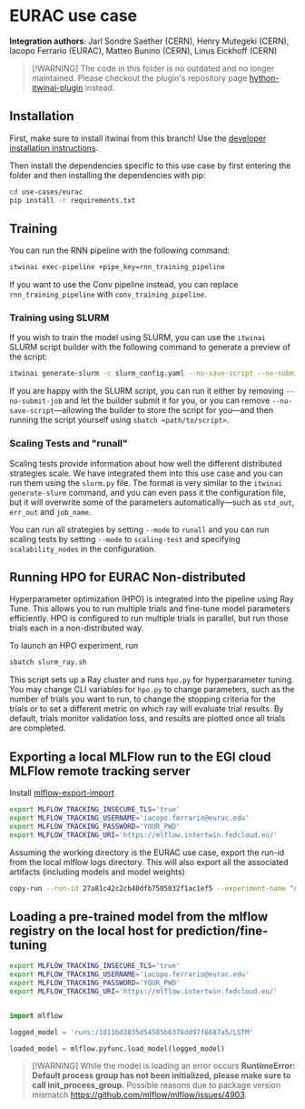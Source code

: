 # EURAC use case

**Integration authors**: Jarl Sondre Saether (CERN), Henry Mutegeki (CERN),
Iacopo Ferrario (EURAC), Matteo Bunino (CERN), Linus Eickhoff (CERN)

> [!WARNING] The code in this folder is no outdated and no longer maintained.
> Please checkout the plugin's repository page [hython-itwinai-plugin](https://github.com/interTwin-eu/hython-itwinai-plugin) instead.

## Installation

First, make sure to install itwinai from this branch!
Use the [developer installation instructions](https://github.com/interTwin-eu/itwinai/#installation-for-developers).

Then install the dependencies specific to this use case by first entering the
folder and then installing the dependencies with pip:

```bash
cd use-cases/eurac
pip install -r requirements.txt
```

## Training

You can run the RNN pipeline with the following command:

```bash
itwinai exec-pipeline +pipe_key=rnn_training_pipeline
```

If you want to use the Conv pipeline instead, you can replace `rnn_training_pipeline`
with `conv_training_pipeline`.

### Training using SLURM

If you wish to train the model using SLURM, you can use the `itwinai` SLURM script
builder with the following command to generate a preview of the script:

```bash
itwinai generate-slurm -c slurm_config.yaml --no-save-script --no-submit-job
```

If you are happy with the SLURM script, you can run it either by removing
`--no-submit-job` and let the builder submit it for you, or you can remove
`--no-save-script`—allowing the builder to store the script for you—and then running
the script yourself using `sbatch <path/to/script>`. 

### Scaling Tests and "runall"

Scaling tests provide information about how well the different distributed strategies
scale. We have integrated them into this use case and you can run them using the
`slurm.py` file. The format is very similar to the `itwinai generate-slurm` command,
and you can even pass it the configuration file, but it will overwrite some of the
parameters automatically—such as `std_out`, `err_out` and `job_name`. 

You can run all strategies by setting `--mode` to `runall` and you can run scaling
tests by setting `--mode` to `scaling-test` and specifying `scalability_nodes` in the
configuration.

## Running HPO for EURAC Non-distributed

Hyperparameter optimization (HPO) is integrated into the pipeline using Ray Tune.
This allows you to run multiple trials and fine-tune model parameters efficiently.
HPO is configured to run multiple trials in parallel, but run those trials each in a non-distributed way.

To launch an HPO experiment, run

```bash
sbatch slurm_ray.sh
```

This script sets up a Ray cluster and runs `hpo.py` for hyperparameter tuning.
You may change CLI variables for `hpo.py` to change parameters,
such as the number of trials you want to run, to change the stopping criteria for the trials or to set a different metric on which ray will evaluate trial results.
By default, trials monitor validation loss, and results are plotted once all trials are completed.

## Exporting a local MLFlow run to the EGI cloud MLFlow remote tracking server

Install [mlflow-export-import](https://github.com/mlflow/mlflow-export-import)

```bash
export MLFLOW_TRACKING_INSECURE_TLS='true'
export MLFLOW_TRACKING_USERNAME='iacopo.ferrario@eurac.edu'
export MLFLOW_TRACKING_PASSWORD='YOUR_PWD'
export MLFLOW_TRACKING_URI='https://mlflow.intertwin.fedcloud.eu/'
```

Assuming the working directory is the EURAC use case, export the run-id from the
local mlflow logs directory. This will also export all the associated artifacts
(including models and model weights)

```bash
copy-run --run-id 27a81c42c2cb40dfb7505032f1ac1ef5 --experiment-name "drought use case lstm" --src-mlflow-uri mllogs/mlflow --dst-mlflow-uri https://mlflow.intertwin.fedcloud.eu/
```

## Loading a pre-trained model from the mlflow registry on the local host for prediction/fine-tuning

```bash
export MLFLOW_TRACKING_INSECURE_TLS='true'
export MLFLOW_TRACKING_USERNAME='iacopo.ferrario@eurac.edu'
export MLFLOW_TRACKING_PASSWORD='YOUR_PWD'
export MLFLOW_TRACKING_URI='https://mlflow.intertwin.fedcloud.eu/'
```

```python

import mlflow

logged_model = 'runs:/1811bd3835d54585b6376dd97f6687a5/LSTM'

loaded_model = mlflow.pyfunc.load_model(logged_model)

```

> [!WARNING] While the model is loading an error occurs **RuntimeError: Default process group has not been initialized, please make sure to call init_process_group.**
> Possible reasons due to package version mismatch <https://github.com/mlflow/mlflow/issues/4903>.
